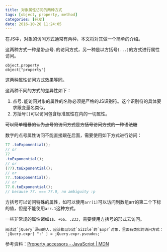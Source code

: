 ```yaml
---
title: 对象属性访问的两种方式
tags: [object, property, method]
categories: [开发]
date: 2016-10-28 11:24:05
---
```


在JS中，对象的访问方式通常有两种，本文将对其做一个简单的介绍。

<!--more-->

这两种方式一种是带点号`.`的访问方式，另一种是以方括号`[...]`的方式进行属性访问。

    object.property
    object["property"]

这两种属性访问方式效果等同。

这两种不同的方式的差异性如下：

1. 点号`.`能访问对象的属性的名称必须是严格的JS识别符。这个识别符的具体要求跟变量名类似。
2. 方括号`[]`可以访问包含标准属性在内的一切属性。

~~可以简单粗暴的认为点号的访问方式是方括号访问方式的一种语法糖~~

数字的点号属性访问不能直接跟在后面，需要使用如下方式进行访问：

```js
77 .toExponential();
// or
77
.toExponential();
// or
(77).toExponential();
// or
77..toExponential();
// or
77.0.toExponential();
// because 77. === 77.0, no ambiguity :p
```

方括号可以访问特殊的属性，如可以使用`arr[1]`可以访问到数组arr的第二个下标的值，但是不能使用`arr.1`这种方式。

一些非常规的属性诸如`1$`、`+66`、`.233`，需要使用方括号的形式去访问。

```blockquote 链接 https://github.com/jquery/jquery/blob/1.12-stable/src/selector-sizzle.js#L8
阅读过`jQuery`源码的人，应该都见识过`Sizzle`的`Expr`对象，里面有类似的访问方式：`jQuery.expr[ ":" ] = jQuery.expr.pseudos;`
```

参考资料：[Property accessors - JavaScript | MDN](https://developer.mozilla.org/en-US/docs/Web/JavaScript/Reference/Operators/Property_Accessors)

